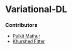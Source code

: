 # Variational-DL
### Contributors 
* [Pulkit Mathur](https://github.com/GlazeDonuts)
* [Khurshed Fitter](https://github.com/GlazeDonuts)
